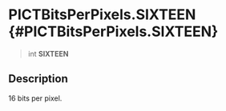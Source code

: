 PICTBitsPerPixels.SIXTEEN {#PICTBitsPerPixels.SIXTEEN}
=========================

> int **SIXTEEN**

Description
-----------

16 bits per pixel.
